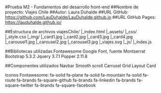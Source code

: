 #Prueba M2 - Fundamentos del desarrollo front-end
##Nombre de proyecto: Viajes Chile
##Autor: Laura Duhalde
##URL GitHub: https://github.com/LauDuhalde/LauDuhalde.github.io
##URL GitHub Pages: https://lauduhalde.github.io/

##Estructura de archivos
viajesChile/
|_index.html
|_assets/
    |_css/
        |_style.css
    |_img/
        |_card1.jpg
        |_card2.jpg
        |_card3.jpg
        |_card4.jpg
        |_carousel1.jpg
        |_carousel2.jpg
        |_carousel3.jpg
        |_viajes.svg
    |_js/
        |_index.js

##Bibliotecas utilizadas
Fontawesome
Google Font, fuente Montserrat
Bootstrap 5.3.2
Jquery 3.7.1
Popper 2.11.8

##Componentes utilizados
Navbar
Smooth scroll
Carrusel
Grid Layout
Card

Iconos Fontawesome:
    fa-solid fa-plane
    fa-solid fa-mountain
    fa-solid fa-route
    fa-brands fa-square-github
    fa-brands fa-linkedin
    fa-brands fa-square-twitter
    fa-brands fa-square-facebook


